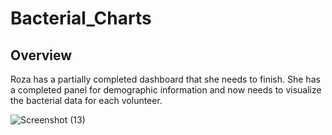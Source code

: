 # Bacterial_Charts
## Overview
Roza has a partially completed dashboard that she needs to finish. She has a completed panel for demographic information and now needs to visualize the bacterial data for each volunteer.

![Screenshot (13)](https://user-images.githubusercontent.com/96452277/160249448-38f1c4ff-88a2-4ad9-af07-08f9437ca96f.png)
